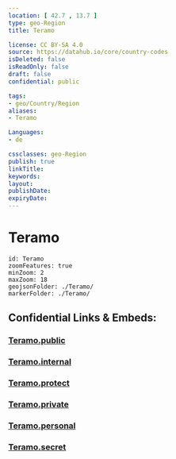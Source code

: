 ```yaml
---
location: [ 42.7 , 13.7 ] 
type: geo-Region
title: Teramo

license: CC BY-SA 4.0
source: https://datahub.io/core/country-codes
isDeleted: false
isReadOnly: false
draft: false
confidential: public

tags:
- geo/Country/Region
aliases:
- Teramo

Languages:
- de

cssclasses: geo-Region
publish: true
linkTitle: 
keywords: 
layout: 
publishDate: 
expiryDate: 
---
```


# Teramo

```leaflet
id: Teramo
zoomFeatures: true 
minZoom: 2 
maxZoom: 18
geojsonFolder: ./Teramo/
markerFolder: ./Teramo/
```


## Confidential Links & Embeds: 

### [Teramo.public](/_public/\Earth\Continent\Europe\Europe~South\Italy\regions~Italy\AbruzzoTeramo.public.md) 

### [Teramo.internal](/_internal/\Earth\Continent\Europe\Europe~South\Italy\regions~Italy\AbruzzoTeramo.internal.md) 

### [Teramo.protect](/_protect/\Earth\Continent\Europe\Europe~South\Italy\regions~Italy\AbruzzoTeramo.protect.md) 

### [Teramo.private](/_private/\Earth\Continent\Europe\Europe~South\Italy\regions~Italy\AbruzzoTeramo.private.md) 

### [Teramo.personal](/_personal/\Earth\Continent\Europe\Europe~South\Italy\regions~Italy\AbruzzoTeramo.personal.md) 

### [Teramo.secret](/_secret/\Earth\Continent\Europe\Europe~South\Italy\regions~Italy\AbruzzoTeramo.secret.md)

